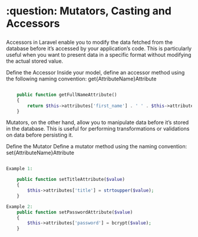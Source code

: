 <h1 style="position:relative; top: -6px" > 
:question: Mutators, Casting and Accessors
</h1>


Accessors in Laravel enable you to modify the data fetched from the database before it’s accessed by your application’s code. This is particularly useful when you want to present data in a specific format without modifying the actual stored value.


Define the Accessor Inside your model, define an accessor method using the following naming convention: get{AttributeName}Attribute

```php

    public function getFullNameAttribute()
    {
        return $this->attributes['first_name'] . ' ' . $this->attributes['last_name'];
    }

```


Mutators, on the other hand, allow you to manipulate data before it’s stored in the database. This is useful for performing transformations or validations on data before persisting it.


Define the Mutator Define a mutator method using the naming convention: set{AttributeName}Attribute

```php

Example 1:

    public function setTitleAttribute($value)
    {
        $this->attributes['title'] = strtoupper($value);
    }

Example 2:
    public function setPasswordAttribute($value)
    {
        $this->attributes['password'] = bcrypt($value);
    }
```



